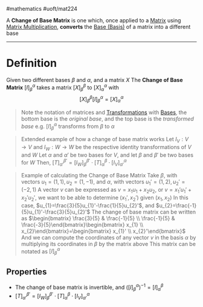#mathematics 
#uoft/mat224 

A **Change of Base Matrix** is one which, once applied to a [Matrix](Matrix.md) using [Matrix Multiplication](../MAT223%20Notes/Matrix%20Multiplication.md), **converts** the [Base (Basis)](../MAT223%20Notes/Base%20(Basis).md) of a matrix into a different base 

---
# Definition
Given two different bases $\beta$ and $\alpha$, and a matrix $X$
The **Change of Base Matrix** $[I]_{\beta}^{\alpha}$ takes a matrix $[X]_{\beta}^{\beta}$ to $[X]_{\alpha}^{\alpha}$ with
$$[X]_{\beta}^{\beta}[I]_{\beta}^{\alpha}=[X]_{\alpha}^{\alpha}$$

> Note the notation of matrices and [Transformations](../MAT223%20Notes/Transformation.md) with [Bases](../MAT223%20Notes/Base%20(Basis).md), the bottom base is the *original base*, and the top base is the *transformed base* 
> e.g. $[I]_{\beta}^{\alpha}$ transforms from $\beta$ to $\alpha$

>Extended example of how a change of base matrix works
>Let $I_{V}:V\rightarrow V$ and $I_{W}:W\rightarrow W$ be the respective identity transformations of $V$ and $W$ 
Let $\alpha$ and $\alpha'$ be two bases for $V$, and let $\beta$ and $\beta'$ be two bases for $W$
	Then, $[T]_{\alpha'}^{\beta'}=[I_{W}]_{\beta}^{\beta'}\cdot [T]_{\alpha}^{\beta} \cdot [I_{V}]_{\alpha'}^{\alpha}$

> Example of calculating the Change of Base Matrix
> 	Take $\beta$, with vectors $u_{1}=(1,1), u_{2}=(1,-1)$, and $\alpha$, with vectors $u_{1}'=(1,2), u_{2}'=(-2,1)$ 
> 	A vector $v$ can be expressed as $v=x_{1}u_{1}+x_{2}u_{2}$, or $v=x_{1}'u_{1}'+x_{2}'u_{2}'$, we want to be able to determine $(x_{1}',x_{2}')$ given $(x_{1},x_{2})$
> 	In this case, $u_{1}=\frac{3}{5}u_{1}'-\frac{1}{5}u_{2}'$, and $u_{2}=\frac{-1}{5}u_{1}'-\frac{3}{5}u_{2}'$
> 	The change of base matrix can be written as 
> 	$\begin{bmatrix} \frac{3}{5} & \frac{-1}{5} \\ \frac{-1}{5} & \frac{-3}{5}\end{bmatrix}\begin{bmatrix} x_{1} \\ x_{2}\end{bmatrix}=\begin{bmatrix} x_{1}' \\ x_{2}'\end{bmatrix}$
> 	And we can compute the coordinates of any vector $v$ in the basis $\alpha$ by multiplying its coordinates in $\beta$ by the matrix above
> 	This matrix can be notated as $[I]_\beta^\alpha$ 

## Properties
- The change of base matrix is invertible, and $([I]_{\beta}^\alpha)^{-1}=[I]_{\alpha}^{\beta}$
- $[T]_{\alpha'}^{\beta'}=[I_{W}]_{\beta}^{\beta'}\cdot [T]_{\alpha}^{\beta} \cdot [I_{V}]_{\alpha'}^{\alpha}$